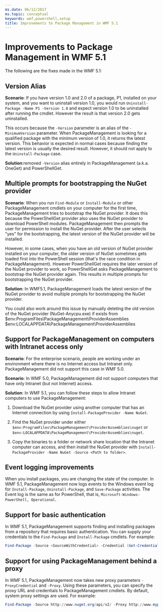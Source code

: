 ```yaml
---
ms.date: 06/12/2017
ms.topic: conceptual
keywords: wmf,powershell,setup
title: Improvements to Package Management in WMF 5.1
---
```

# Improvements to Package Management in WMF 5.1

The following are the fixes made in the WMF 5.1:

## Version Alias

**Scenario**: If you have version 1.0 and 2.0 of a package, P1, installed on your system, and you
want to uninstall version 1.0, you would run `Uninstall-Package -Name P1 -Version 1.0` and expect
version 1.0 to be uninstalled after running the cmdlet. However the result is that version 2.0 gets
uninstalled.

This occurs because the `-Version` parameter is an alias of the `-MinimumVersion` parameter. When
PackageManagement is looking for a qualified package with the minimum version of 1.0, it returns the
latest version. This behavior is expected in normal cases because finding the latest version is
usually the desired result. However, it should not apply to the `Uninstall-Package` case.

**Solution**:removed `-Version` alias entirely in PackageManagement (a.k.a. OneGet) and
PowerShellGet.

## Multiple prompts for bootstrapping the NuGet provider

**Scenario**: When you run `Find-Module` or `Install-Module` or other PackageManagement cmdlets on
your computer for the first time, PackageManagement tries to bootstrap the NuGet provider. It does
this because the PowerShellGet provider also uses the NuGet provider to download PowerShell modules.
PackageManagement then prompts the user for permission to install the NuGet provider. After the user
selects "yes" for the bootstrapping, the latest version of the NuGet provider will be installed.

However, in some cases, when you have an old version of NuGet provider installed on your computer,
the older version of NuGet sometimes gets loaded first into the PowerShell session (that's the race
condition in PackageManagement). However PowerShellGet requires the later version of the NuGet
provider to work, so PowerShellGet asks PackageManagement to bootstrap the NuGet provider again.
This results in multiple prompts for bootstrapping the NuGet provider.

**Solution**: In WMF5.1, PackageManagement loads the latest version of the NuGet provider to avoid
multiple prompts for bootstrapping the NuGet provider.

You could also work around this issue by manually deleting the old version of the NuGet provider
(NuGet-Anycpu.exe) if exists from $env:ProgramFiles\PackageManagement\ProviderAssemblies
$env:LOCALAPPDATA\PackageManagement\ProviderAssemblies

## Support for PackageManagement on computers with Intranet access only

**Scenario**: For the enterprise scenario, people are working under an environment where there is no
Internet access but Intranet only. PackageManagement did not support this case in WMF 5.0.

**Scenario**: In WMF 5.0, PackageManagement did not support computers that have only Intranet (but
not Internet) access.

**Solution**: In WMF 5.1, you can follow these steps to allow Intranet computers to use
PackageManagement:

1. Download the NuGet provider using another computer that has an Internet connection by using
   `Install-PackageProvider -Name NuGet`.

2. Find the NuGet provider under either
   `$env:ProgramFiles\PackageManagement\ProviderAssemblies\nuget` or
   `$env:LOCALAPPDATA\PackageManagement\ProviderAssemblies\nuget`.

3. Copy the binaries to a folder or network share location that the Intranet computer can access,
   and then install the NuGet provider with
   `Install-PackageProvider -Name NuGet -Source <Path to folder>`.


## Event logging improvements

When you install packages, you are changing the state of the computer. In WMF 5.1, PackageManagement
now logs events to the Windows event log for `Install-Package`, `Uninstall-Package`, and
`Save-Package` activities. The Event log is the same as for PowerShell, that is,
`Microsoft-Windows-PowerShell, Operational`.

## Support for basic authentication

In WMF 5.1, PackageManagement supports finding and installing packages from a repository that
requires basic authentication. You can supply your credentials to the `Find-Package` and
`Install-Package` cmdlets. For example:

```powershell
Find-Package -Source <SourceWithCredential> -Credential (Get-Credential)
```

## Support for using PackageManagement behind a proxy

In WMF 5.1, PackageManagement now takes new proxy parameters `-ProxyCredential` and `-Proxy`. Using
these parameters, you can specify the proxy URL and credentials to PackageManagement cmdlets. By
default, system proxy settings are used. For example:

```powershell
Find-Package -Source http://www.nuget.org/api/v2/ -Proxy http://www.myproxyserver.com -ProxyCredential (Get-Credential)
```
